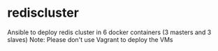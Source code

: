 # rediscluster
Ansible to deploy redis cluster in 6 docker containers (3 masters and 3 slaves) 
Note: Please don't use Vagrant to deploy the VMs 
